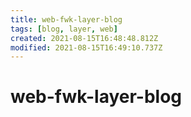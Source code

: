 ```yaml
---
title: web-fwk-layer-blog
tags: [blog, layer, web]
created: 2021-08-15T16:48:48.812Z
modified: 2021-08-15T16:49:10.737Z
---
```


# web-fwk-layer-blog
